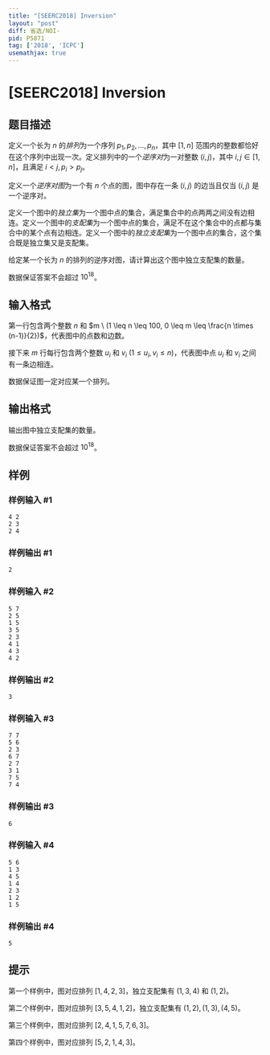 ```yaml
---
title: "[SEERC2018] Inversion"
layout: "post"
diff: 省选/NOI-
pid: P5871
tag: ['2018', 'ICPC']
usemathjax: true
---
```


# [SEERC2018] Inversion
## 题目描述

定义一个长为 $n$ 的*排列*为一个序列 $p_1, p_2, \dots, p_n$，其中 $[1, n]$ 范围内的整数都恰好在这个序列中出现一次。定义排列中的一个*逆序对*为一对整数 $(i, j)$，其中 $i, j \in [1,n]$，且满足 $i<j, p_i>p_j$。

定义一个*逆序对图*为一个有 $n$ 个点的图，图中存在一条 $(i, j)$ 的边当且仅当 $(i,j)$ 是一个逆序对。

定义一个图中的*独立集*为一个图中点的集合，满足集合中的点两两之间没有边相连。定义一个图中的*支配集*为一个图中点的集合，满足不在这个集合中的点都与集合中的某个点有边相连。定义一个图中的*独立支配集*为一个图中点的集合，这个集合既是独立集又是支配集。

给定某一个长为 $n$ 的排列的逆序对图，请计算出这个图中独立支配集的数量。

数据保证答案不会超过 $10^{18}$。
## 输入格式

第一行包含两个整数 $n$ 和 $m \ (1 \leq n \leq 100, 0 \leq m \leq \frac{n \times (n-1)}{2})$，代表图中的点数和边数。

接下来 $m$ 行每行包含两个整数 $u_i$ 和 $v_i \ (1 \leq u_i, v_i \leq n)$，代表图中点 $u_i$ 和 $v_i$ 之间有一条边相连。

数据保证图一定对应某一个排列。
## 输出格式

输出图中独立支配集的数量。

数据保证答案不会超过 $10^{18}$。
## 样例

### 样例输入 #1
```
4 2
2 3
2 4
```
### 样例输出 #1
```
2
```
### 样例输入 #2
```
5 7
2 5
1 5
3 5
2 3
4 1
4 3
4 2
```
### 样例输出 #2
```
3
```
### 样例输入 #3
```
7 7
5 6
2 3
6 7
2 7
3 1
7 5
7 4
```
### 样例输出 #3
```
6
```
### 样例输入 #4
```
5 6
1 3
4 5
1 4
2 3
1 2
1 5
```
### 样例输出 #4
```
5
```
## 提示

第一个样例中，图对应排列 $[1,4,2,3]$，独立支配集有 $(1,3,4)$ 和 $(1,2)$。

第二个样例中，图对应排列 $[3,5,4,1,2]$，独立支配集有 $(1,2),(1,3),(4,5)$。

第三个样例中，图对应排列 $[2,4,1,5,7,6,3]$。

第四个样例中，图对应排列 $[5,2,1,4,3]$。
